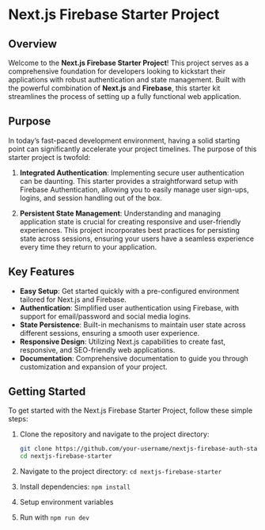 # Next.js Firebase Starter Project

## Overview

Welcome to the **Next.js Firebase Starter Project**! This project serves as a comprehensive foundation for developers looking to kickstart their applications with robust authentication and state management. Built with the powerful combination of **Next.js** and **Firebase**, this starter kit streamlines the process of setting up a fully functional web application.

## Purpose

In today’s fast-paced development environment, having a solid starting point can significantly accelerate your project timelines. The purpose of this starter project is twofold:

1. **Integrated Authentication**: Implementing secure user authentication can be daunting. This starter provides a straightforward setup with Firebase Authentication, allowing you to easily manage user sign-ups, logins, and session handling out of the box.

2. **Persistent State Management**: Understanding and managing application state is crucial for creating responsive and user-friendly experiences. This project incorporates best practices for persisting state across sessions, ensuring your users have a seamless experience every time they return to your application.

## Key Features

- **Easy Setup**: Get started quickly with a pre-configured environment tailored for Next.js and Firebase.
- **Authentication**: Simplified user authentication using Firebase, with support for email/password and social media logins.
- **State Persistence**: Built-in mechanisms to maintain user state across different sessions, ensuring a smooth user experience.
- **Responsive Design**: Utilizing Next.js capabilities to create fast, responsive, and SEO-friendly web applications.
- **Documentation**: Comprehensive documentation to guide you through customization and expansion of your project.

## Getting Started

To get started with the Next.js Firebase Starter Project, follow these simple steps:

1. Clone the repository and navigate to the project directory:
   ```bash
   git clone https://github.com/your-username/nextjs-firebase-auth-starter.git
   cd nextjs-firebase-starter

2. Navigate to the project directory:
   ```cd nextjs-firebase-starter```

3. Install dependencies:
  ```npm install```

4. Setup environment variables

5. Run with
   ```npm run dev```
   
